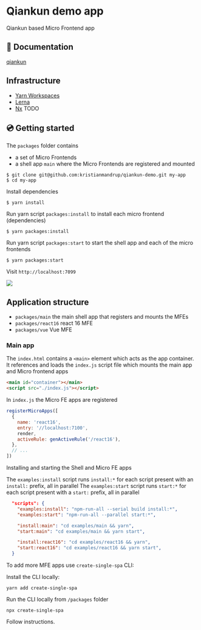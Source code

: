 # Qiankun demo app

Qiankun based Micro Frontend app

## 📖 Documentation

[qiankun](https://qiankun.umijs.org/)

## Infrastructure

- [Yarn Workspaces](https://classic.yarnpkg.com/en/docs/workspaces)
- [Lerna](https://lerna.js.org/)
- [Nx](https://nx.dev/) TODO

## 💿 Getting started

The `packages` folder contains 

- a set of Micro Frontends
- a shell app `main` where the Micro Frontends are registered and mounted

```shell
$ git clone git@github.com:kristianmandrup/qiankun-demo.git my-app
$ cd my-app
```

Install dependencies

```shell
$ yarn install
```

Run yarn script `packages:install` to install each micro frontend (dependencies)

```shell
$ yarn packages:install
```

Run yarn script `packages:start` to start the shell app and each of the micro frontends

```shell
$ yarn packages:start
```

Visit `http://localhost:7099`

![](./examples/example.gif)

## Application structure

- `packages/main` the main shell app that registers and mounts the MFEs
- `packages/react16` react 16 MFE
- `packages/vue` Vue MFE

### Main app

The `index.html` contains a `<main>` element which acts as the app container. It references and loads the `index.js` script file which mounts the main app and Micro frontend apps

```html
<main id="container"></main>
<script src="./index.js"></script>
```

In `index.js` the Micro FE apps are registered

```js
registerMicroApps([
  {
    name: 'react16',
    entry: '//localhost:7100',
    render,
    activeRule: genActiveRule('/react16'),
  },
  // ...
])
```

Installing and starting the Shell and Micro FE apps

The `examples:install` script runs `install:*` for each script present with an `install:` prefix, all in parallel The `examples:start` script runs `start:*` for each script present with a `start:` prefix, all in parallel

```json
  "scripts": {
    "examples:install": "npm-run-all --serial build install:*",
    "examples:start": "npm-run-all --parallel start:*",

    "install:main": "cd examples/main && yarn",
    "start:main": "cd examples/main && yarn start",

    "install:react16": "cd examples/react16 && yarn",
    "start:react16": "cd examples/react16 && yarn start",
  }
```

To add more MFE apps use `create-single-spa` CLI:

Install the CLI locally:

`yarn add create-single-spa`

Run the CLI locally from `/packages` folder

`npx create-single-spa`

Follow instructions.
